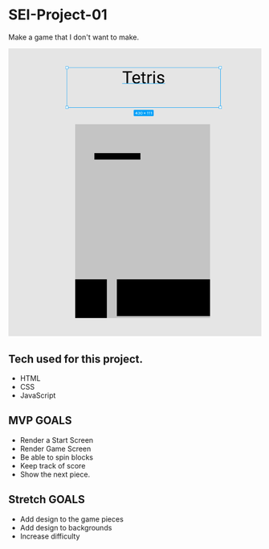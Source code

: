 # SEI-Project-01

Make a game that I don't want to make.

![screenshot](game.png)

## Tech used for this project.

- HTML
- CSS
- JavaScript

## MVP GOALS

- Render a Start Screen
- Render Game Screen
- Be able to spin blocks
- Keep track of score
- Show the next piece.

## Stretch GOALS

- Add design to the game pieces
- Add design to backgrounds
- Increase difficulty
